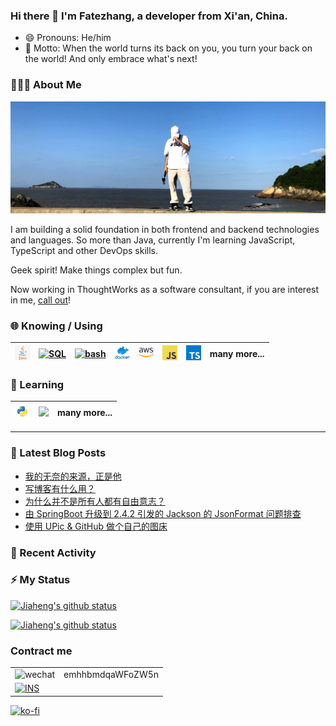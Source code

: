 ### Hi there 👋 I'm Fatezhang, a developer from Xi'an, China.

- 😄 Pronouns: He/him
- 🐳 Motto: When the world turns its back on you, you turn your back on the world! And only embrace what's next! 

###  👨🏻‍💻 About Me 

[![me](https://raw.githubusercontent.com/Fatezhang/Fatezhang/master/images/me.png)](https://zhangjiaheng.cn)
 
I am building a solid foundation in both frontend and backend technologies and languages. So more than Java, currently I'm learning JavaScript, TypeScript and other DevOps skills.
 
Geek spirit! Make things complex but fun.
  
Now working in ThoughtWorks as a software consultant, if you are interest in me, [call out](mailto:zhangjiaheng@poping@gmail.com)! 

### 🌐 Knowing / Using

|[<img src="https://raw.githubusercontent.com/Fatezhang/Fatezhang/master/images/java.png" width="24" >](https://jdk.java.net/11/)|[<img width=24 alt="SQL" src="https://img.icons8.com/ios-filled/2x/sql.png"> ]()|[<img width=24 alt="bash" src="https://img.icons8.com/bubbles/2x/console.png">]()| [<img src="https://raw.githubusercontent.com/github/explore/80688e429a7d4ef2fca1e82350fe8e3517d3494d/topics/docker/docker.png" alt="docker logo" width="24">](https://www.docker.com/) | [<img src="https://raw.githubusercontent.com/Delta456/Delta456/master/img/aws.png" alt="aws logo" width="24">](https://aws.amazon.com/) | [<img src="https://raw.githubusercontent.com/github/explore/80688e429a7d4ef2fca1e82350fe8e3517d3494d/topics/javascript/javascript.png" alt="js logo" width="24">](https://developer.mozilla.org/en-US/docs/Web/JavaScript)  | [<img src="https://raw.githubusercontent.com/github/explore/80688e429a7d4ef2fca1e82350fe8e3517d3494d/topics/typescript/typescript.png" alt="ts logo" width="24">](https://www.typescriptlang.org/) |many more...|
|---|---|---|---|---|---|---|---|

### 📝 Learning

| [<img width=24 src="https://raw.githubusercontent.com/github/explore/80688e429a7d4ef2fca1e82350fe8e3517d3494d/topics/python/python.png">](https://www.python.org) |[<img src="https://camo.githubusercontent.com/240c1d0ef604a59a29054f8ea00286f12daa53a3/68747470733a2f2f696d672e69636f6e73382e636f6d2f756c74726176696f6c65742f32782f72656163742e706e67" width=24>](https://reactjs.org/)|many more...|
|---|---|---|
---


### 📕 Latest Blog Posts

<!-- BLOG-POST-LIST:START -->
- [我的无奈的来源，正是他](http://zhangjiaheng.cn/blog/20210726/%E6%88%91%E7%9A%84%E6%97%A0%E5%A5%88%E7%9A%84%E6%9D%A5%E6%BA%90%EF%BC%8C%E6%AD%A3%E6%98%AF%E4%BB%96/)
- [写博客有什么用？](http://zhangjiaheng.cn/blog/20210721/%E5%86%99%E5%8D%9A%E5%AE%A2%E6%9C%89%E4%BB%80%E4%B9%88%E7%94%A8%EF%BC%9F/)
- [为什么并不是所有人都有自由意志？](http://zhangjiaheng.cn/blog/20210620/%E4%B8%BA%E4%BB%80%E4%B9%88%E5%B9%B6%E4%B8%8D%E6%98%AF%E6%89%80%E6%9C%89%E4%BA%BA%E9%83%BD%E6%9C%89%E8%87%AA%E7%94%B1%E6%84%8F%E5%BF%97%EF%BC%9F/)
- [由 SpringBoot 升级到 2.4.2 引发的 Jackson 的 JsonFormat 问题排查](http://zhangjiaheng.cn/blog/20210120/spring-boot-to-2-4-2/)
- [使用 UPic & GitHub 做个自己的图床](http://zhangjiaheng.cn/blog/20210113/%E4%BD%BF%E7%94%A8-UPic-GitHub-%E5%81%9A%E4%B8%AA%E8%87%AA%E5%B7%B1%E7%9A%84%E5%9B%BE%E5%BA%8A/)
<!-- BLOG-POST-LIST:END -->

### 🧩 Recent Activity

<!--START_SECTION:activity-->

<!--END_SECTION:activity-->

### ⚡️ My Status

[![Jiaheng's github status](https://github-readme-stats.vercel.app/api?username=Fatezhang&show_icons=true)](https://github.com/Fatezhang)

[![Jiaheng's github status](https://github-readme-stats.vercel.app/api/top-langs?username=Fatezhang&show_icons=true)](https://github.com/Fatezhang)

### Contract me

|||
| ------------------------------------------------------------ | ---- |
| ![wechat](https://img.shields.io/badge/WeChat-07C160?style=for-the-badge&logo=wechat&logoColor=white) | emhhbmdqaWFoZW5n  |
|[![INS](https://img.shields.io/badge/Instagram-E4405F?style=for-the-badge&logo=instagram&logoColor=white)](https://www.instagram.com/zhangjiaheng1874/)||

[![ko-fi](https://ko-fi.com/img/githubbutton_sm.svg)](https://ko-fi.com/D1D83N63X)

